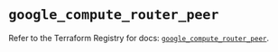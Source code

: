 # `google_compute_router_peer`

Refer to the Terraform Registry for docs: [`google_compute_router_peer`](https://registry.terraform.io/providers/hashicorp/google/5.33.0/docs/resources/compute_router_peer).
